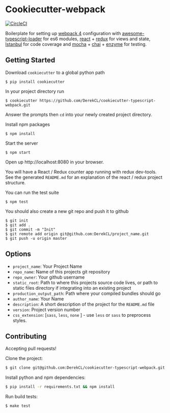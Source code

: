 Cookiecutter-webpack
====================
[![CircleCI](https://circleci.com/gh/goldhand/cookiecutter-webpack.svg?style=svg)](https://circleci.com/gh/goldhand/cookiecutter-webpack)

Boilerplate for setting up [webpack 4][webpack4] configuration with [awesome-typescript-loader][awesome-typescript-loader] for es6 modules, [react][react] + [redux][redux] for views and state, [Istanbul][Istanbul] for code coverage and [mocha][mocha] + [chai][chai] + [enzyme][enzyme] for testing.

[webpack4]: https://github.com/webpack/webpack/tree/v4.14.0
[awesome-typescript-loader]: https://github.com/s-panferov/awesome-typescript-loader/tree/v5.2.0
[react]: https://facebook.github.io/react/
[redux]: http://redux.js.org/index.html
[Istanbul]: https://istanbul.js.org/
[mocha]: https://github.com/mochajs/mocha
[chai]: https://github.com/chaijs/chai/tree/4.1.2
[enzyme]: https://github.com/airbnb/enzyme/tree/v2.9.1

Getting Started
---------------

Download `cookiecutter` to a global python path

    $ pip install cookiecutter

In your project directory run

    $ cookiecutter https://github.com/DerekCL/cookiecutter-typescript-webpack.git

Answer the prompts then `cd` into your newly created project directory.

Install npm packages

    $ npm install

Start the server

    $ npm start

Open up http://localhost:8080 in your browser.

You will have a React / Redux counter app running with redux dev-tools. See the generated `README.md` for an explanation of the react / redux project structure.


You can run the test suite

    $ npm test


You should also create a new git repo and push it to github

```
$ git init
$ git add .
$ git commit -m "Init"
$ git remote add origin git@github.com:DerekCL/project_name.git
$ git push -u origin master
```


Options
-------

* `project_name`: Your Project Name
* `repo_name`: Name of this projects git repository
* `repo_owner`: Your github username
* `static_root`: Path to where this projects source code lives, or path to static files directory if integrating into an existing project
* `production_output_path`: Path where your compiled bundles should go
* `author_name`: Your Name
* `description`: A short description of the project for the `README.md` file
* `version`: Project version number
* `css_extension`: [`sass`, `less`, `none` ] - use `less` or `sass` to preprocess styles.


Contributing
------------

Accepting pull requests!

Clone the project:
```sh
$ git clone git@github.com:DerekCL/cookiecutter-typescript-webpack.git
```
Install python and npm dependencies:
```sh
$ pip install -r requirements.txt && npm install
```
Run build tests:
```sh
$ make test
```
